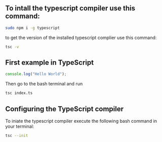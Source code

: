 ## To intall the typescript compiler use this command:

```bash
sudo npm i -g typescript
```

to get the version of the installed typescript complier use this command:

```bash
tsc -v
```

## First example in TypeScript

```typescript
console.log("Hello World");
```

Then go to the bash terminal and run

```bash
tsc index.ts
```

## Configuring the TypeScript compiler

To iniate the typescript compiler execute the following bash command in your terminal:

```bash
tsc --init
```
